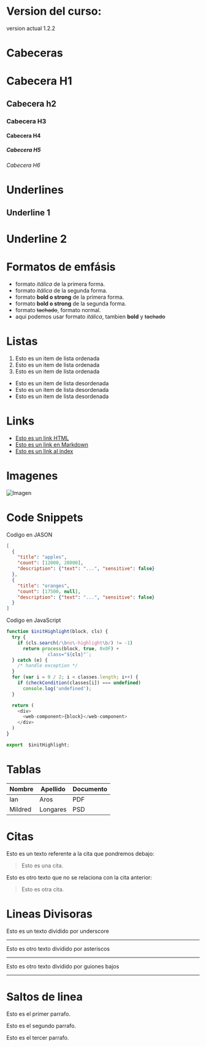 # Version del curso:
version actual 1.2.2
# Cabeceras
# Cabecera H1
## Cabecera h2
### Cabecera H3 
#### Cabecera H4
##### Cabecera H5 
###### Cabecera H6 

# Underlines
Underline 1
-----------

Underline 2
===========

# Formatos de emfásis

- formato *itálica* de la primera forma.
- formato _itálica_ de la segunda forma.
- formato **bold o strong** de la primera forma.
- formato __bold o strong__ de la segunda forma.
- formato ~~tachado~~, formato normal.
- aqui podemos usar formato *itálica*, tambien **bold** y ~~tachado~~

# Listas
1. Esto es un item de lista ordenada
2. Esto es un item de lista ordenada
3. Esto es un item de lista ordenada 

- Esto es un item de lista desordenada
- Esto es un item de lista desordenada
- Esto es un item de lista desordenada

# Links

  - <a href="https://www.youtube.com">Esto es un link HTML</a>
  - [Esto es un link en Markdown](https://www.youtube.com)
  - [Esto es un link al index](index.html)
  

  # Imagenes
  ![Imagen](https://qph.cf2.quoracdn.net/main-qimg-3fcfc588de60c74f2ca81baf03bdbc0b-lq)

  # Code Snippets
Codigo en JASON
```JSON
[
  {
    "title": "apples",
    "count": [12000, 20000],
    "description": {"text": "...", "sensitive": false}
  },
  {
    "title": "oranges",
    "count": [17500, null],
    "description": {"text": "...", "sensitive": false}
  }
]
```

Codigo en JavaScript
```JavaScript
function $initHighlight(block, cls) {
  try {
    if (cls.search(/\bno\-highlight\b/) != -1)
      return process(block, true, 0x0F) +
             ` class="${cls}"`;
  } catch (e) {
    /* handle exception */
  }
  for (var i = 0 / 2; i < classes.length; i++) {
    if (checkCondition(classes[i]) === undefined)
      console.log('undefined');
  }

  return (
    <div>
      <web-component>{block}</web-component>
    </div>
  )
}

export  $initHighlight;
```

# Tablas

| Nombre | Apellido | Documento |
| ------ | -------- | --------- |
| Ian    | Aros     | PDF       |
| Mildred| Longares | PSD       |

# Citas
Esto es un texto referente a la cita que pondremos debajo:
> Esto es una cita.

Esto es otro texto que no se relaciona con la cita anterior:

> Esto es otra cita.



# Lineas Divisoras
Esto es un texto dividido por underscore

---

Esto es otro texto dividido por asteriscos

***

Esto es otro texto dividido por guiones bajos

___

# Saltos de linea

Esto es el primer parrafo.

Esto  es el segundo parrafo.

Esto  es el tercer parrafo.
